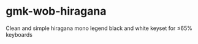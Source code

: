 # gmk-wob-hiragana

Clean and simple hiragana mono legend black and white keyset for ≤65% keyboards
